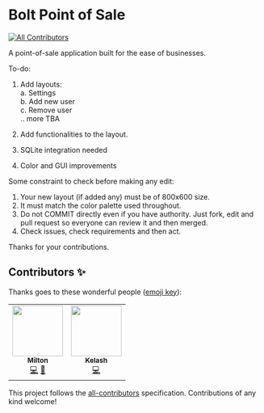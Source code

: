 # Bolt Point of Sale
<!-- ALL-CONTRIBUTORS-BADGE:START - Do not remove or modify this section -->
[![All Contributors](https://img.shields.io/badge/all_contributors-2-orange.svg?style=flat-square)](#contributors-)
<!-- ALL-CONTRIBUTORS-BADGE:END -->
A point-of-sale application built for the ease of businesses.

To-do:
1. Add layouts:<br>
  a. Settings<br>
  b. Add new user<br>
  c. Remove user<br>
  .. more TBA<br>
  
2. Add functionalities to the layout.

3. SQLite integration needed

4. Color and GUI improvements 

Some constraint to check before making any edit:
1. Your new layout (if added any) must be of 800x600 size.
2. It must match the color palette used throughout.
3. Do not COMMIT directly even if you have authority. Just fork, edit and pull request so everyone can review it and then merged.
4. Check issues, check requirements and then act.

Thanks for your contributions.

## Contributors ✨

Thanks goes to these wonderful people ([emoji key](https://allcontributors.org/docs/en/emoji-key)):

<!-- ALL-CONTRIBUTORS-LIST:START - Do not remove or modify this section -->
<!-- prettier-ignore-start -->
<!-- markdownlint-disable -->
<table>
  <tr>
    <td align="center"><a href="http://jmrchelani.github.io"><img src="https://avatars0.githubusercontent.com/u/55441239?v=4?s=100" width="100px;" alt=""/><br /><sub><b>Milton</b></sub></a><br /><a href="https://github.com/NeatCoders/bolt-point-of-sale/commits?author=jmrchelani" title="Code">💻</a> <a href="#ideas-jmrchelani" title="Ideas, Planning, & Feedback">🤔</a></td>
    <td align="center"><a href="https://github.com/KumarKelashMeghwar"><img src="https://avatars0.githubusercontent.com/u/58991510?v=4?s=100" width="100px;" alt=""/><br /><sub><b>Kelash</b></sub></a><br /><a href="https://github.com/NeatCoders/bolt-point-of-sale/commits?author=KumarKelashMeghwar" title="Code">💻</a></td>
  </tr>
</table>

<!-- markdownlint-restore -->
<!-- prettier-ignore-end -->

<!-- ALL-CONTRIBUTORS-LIST:END -->

This project follows the [all-contributors](https://github.com/all-contributors/all-contributors) specification. Contributions of any kind welcome!
